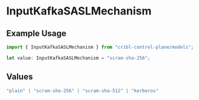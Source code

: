 # InputKafkaSASLMechanism

## Example Usage

```typescript
import { InputKafkaSASLMechanism } from "cribl-control-plane/models";

let value: InputKafkaSASLMechanism = "scram-sha-256";
```

## Values

```typescript
"plain" | "scram-sha-256" | "scram-sha-512" | "kerberos"
```
